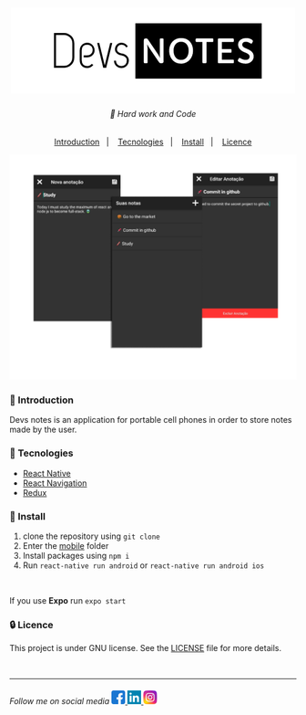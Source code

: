 <h1 align="center">
    <img src="/github/devs-notes-logo.png">
</h1>

<h6 align="center">
🥋 Hard work and Code 
</h6>

<p align="center">
    <a href="#introduction">Introduction</a>&nbsp;&nbsp;&nbsp;|&nbsp;&nbsp;&nbsp;
    <a href="#tecnologies">Tecnologies</a>&nbsp;&nbsp;&nbsp;|&nbsp;&nbsp;&nbsp;
    <a href="#install">Install</a>&nbsp;&nbsp;&nbsp;|&nbsp;&nbsp;&nbsp;
    <a href="#licence">Licence</a>
</p>

<div align="center">
<img src="/github/screen-example.png"/>
</div>


<h3 id="introduction"> 🏁 Introduction </h3>
<p>Devs notes is an application for portable cell phones in order to store notes made by the user.</p>

<h3 id="tecnologies">  🚀 Tecnologies </h3>

- [React Native]("https://reactnative.dev/")
- [React Navigation]("https://reactnavigation.org/")
- [Redux]("https://redux.js.org/")


<h3 id="install"> 📲 Install </h3>

1. clone the repository using `git clone`
2. Enter the [mobile](mobile) folder
3. Install packages using `npm i` 
4. Run `react-native run android` or `react-native run android ios`
<br>

If you use **Expo** run `expo start`


<h3 id="licence"> 🔒 Licence </h3>

This project is under GNU license. See the [LICENSE](LICENSE.md) file for more details.

<br>

---

<h6>
    Follow me on social media 
    <a href="https://www.facebook.com/yanhaw6/">
        <img src="/github/facebook.png" />
    </a>
    <a href="https://www.linkedin.com/in/yankaique/">
        <img src="/github/linkedin.png" />
    </a>
    <a href="https://www.instagram.com/yanhaw6/">
        <img src="/github/instagram.png"/>
    </a>
</h6>
